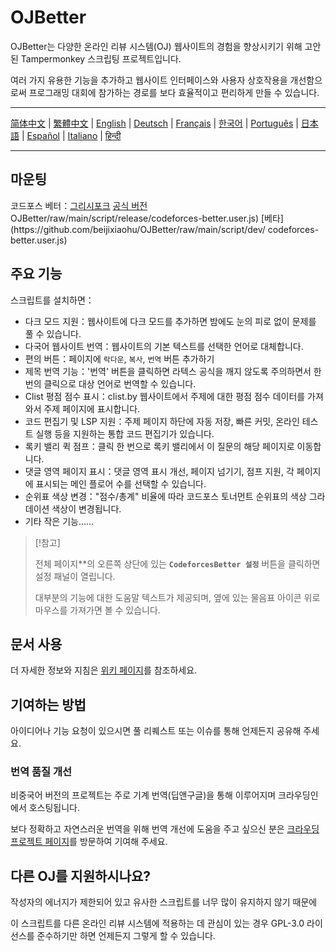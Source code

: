 # OJBetter

OJBetter는 다양한 온라인 리뷰 시스템(OJ) 웹사이트의 경험을 향상시키기 위해 고안된 Tampermonkey 스크립팅 프로젝트입니다.

여러 가지 유용한 기능을 추가하고 웹사이트 인터페이스와 사용자 상호작용을 개선함으로써 프로그래밍 대회에 참가하는 경로를 보다 효율적이고 편리하게 만들 수 있습니다.

***

[简体中文](https://github.com/beijixiaohu/OJBetter/blob/main/README.md) | [繁體中文](https://github.com/beijixiaohu/OJBetter/blob/main/i18n/zh-Hant/README.md) | [English](https://github.com/beijixiaohu/OJBetter/blob/main/i18n/en/README.md) | [Deutsch](https://github.com/beijixiaohu/OJBetter/blob/main/i18n/de/README.md) | [Français](https://github.com/beijixiaohu/OJBetter/blob/main/i18n/fr/README.md) | [한국어](https://github.com/beijixiaohu/OJBetter/blob/main/i18n/ko/README.md) | [Português](https://github.com/beijixiaohu/OJBetter/blob/main/i18n/pt/README.md) | [日本語](https://github.com/beijixiaohu/OJBetter/blob/main/i18n/ja/README.md) | [Español](https://github.com/beijixiaohu/OJBetter/blob/main/i18n/es/README.md) | [Italiano](https://github.com/beijixiaohu/OJBetter/blob/main/i18n/it/README.md) | [हिन्दी](https://github.com/beijixiaohu/OJBetter/blob/main/i18n/hi/README.md)

***

## 마운팅

코드포스 베터：[그리시포크](https://greasyfork.org/zh-CN/scripts/465777-codeforces-better) [공식 버전](https://github.com/beijixiaohu/) OJBetter/raw/main/script/release/codeforces-better.user.js) [베타](https\://github.com/beijixiaohu/OJBetter/raw/main/script/dev/ codeforces-better.user.js)

## 주요 기능

스크립트를 설치하면：

- 다크 모드 지원：웹사이트에 다크 모드를 추가하면 밤에도 눈의 피로 없이 문제를 풀 수 있습니다.
- 다국어 웹사이트 번역：웹사이트의 기본 텍스트를 선택한 언어로 대체합니다.
- 편의 버튼：페이지에 `락다운`, `복사`, `번역` 버튼 추가하기
- 제목 번역 기능：'번역' 버튼을 클릭하면 라텍스 공식을 깨지 않도록 주의하면서 한 번의 클릭으로 대상 언어로 번역할 수 있습니다.
- Clist 평점 점수 표시：clist.by 웹사이트에서 주제에 대한 평점 점수 데이터를 가져와서 주제 페이지에 표시합니다.
- 코드 편집기 및 LSP 지원：주제 페이지 하단에 자동 저장, 빠른 커밋, 온라인 테스트 실행 등을 지원하는 통합 코드 편집기가 있습니다.
- 록키 밸리 퀵 점프：클릭 한 번으로 록키 밸리에서 이 질문의 해당 페이지로 이동합니다.
- 댓글 영역 페이지 표시：댓글 영역 표시 개선, 페이지 넘기기, 점프 지원, 각 페이지에 표시되는 메인 플로어 수를 선택할 수 있습니다.
- 순위표 색상 변경："점수/총계" 비율에 따라 코드포스 토너먼트 순위표의 색상 그라데이션 색상이 변경됩니다.
- 기타 작은 기능……

> [!참고]
>
> 전체 페이지\*\*의 오른쪽 상단에 있는 **`CodeforcesBetter 설정`** 버튼을 클릭하면 설정 패널이 열립니다.
>
> 대부분의 기능에 대한 도움말 텍스트가 제공되며, 옆에 있는 물음표 아이콘 위로 마우스를 가져가면 볼 수 있습니다.

## 문서 사용

더 자세한 정보와 지침은 [위키 페이지](https://github.com/beijixiaohu/OJBetter/wiki)를 참조하세요.

## 기여하는 방법

아이디어나 기능 요청이 있으시면 풀 리퀘스트 또는 이슈를 통해 언제든지 공유해 주세요.

### 번역 품질 개선

비중국어 버전의 프로젝트는 주로 기계 번역(딥앤구글)을 통해 이루어지며 크라우딩인에서 호스팅됩니다.

보다 정확하고 자연스러운 번역을 위해 번역 개선에 도움을 주고 싶으신 분은 [크라우딩 프로젝트 페이지](https://zh.crowdin.com/project/codeforcesbetter)를 방문하여 기여해 주세요.

## 다른 OJ를 지원하시나요?

작성자의 에너지가 제한되어 있고 유사한 스크립트를 너무 많이 유지하지 않기 때문에

이 스크립트를 다른 온라인 리뷰 시스템에 적용하는 데 관심이 있는 경우 GPL-3.0 라이선스를 준수하기만 하면 언제든지 그렇게 할 수 있습니다.
